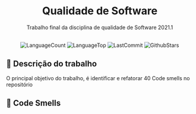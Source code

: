 <div align="center">
<h1> Qualidade de Software </h1>
</div>

<center>
Trabalho final da disciplina de qualidade de Software 2021.1
</center>

<br>
<center>

![LanguageCount](https://img.shields.io/github/languages/count/ericcasousa/QualidadeDeSoftware-TrabalhoFinal)
![LanguageTop](https://img.shields.io/github/languages/top/ericcasousa/QualidadeDeSoftware-TrabalhoFinal?color=red)
![LastCommit](https://img.shields.io/github/last-commit/EriccaSousa/QualidadeDeSoftware-TrabalhoFinal)
![GithubStars](https://img.shields.io/github/stars/ericcasousa/QualidadeDeSoftware-TrabalhoFinal?style=social)

</center>


## 🚀 Descrição do trabalho
O principal objetivo do trabalho, é identificar e refatorar 40 Code smells no repositório

## 🤢 Code Smells

## 